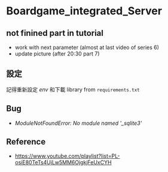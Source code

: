 # Boardgame_integrated_Server

## not finined part in tutorial

+ work with next parameter (almost at last video of series 6)
+ update picture (after 20:30 part 7)

## 設定

記得重新設定 _env_ 和下載 library from `requirements.txt`

## Bug

+ *ModuleNotFoundError: No module named '_sqlite3'*

## Reference

+ https://www.youtube.com/playlist?list=PL-osiE80TeTs4UjLw5MM6OjgkjFeUxCYH